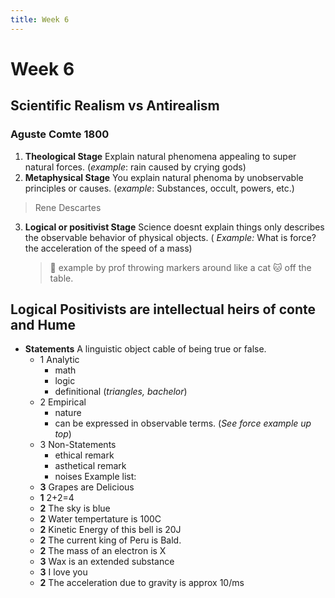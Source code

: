 ```yaml
---
title: Week 6
---
```

# Week 6

## Scientific Realism vs Antirealism

### Aguste Comte 1800
1. **Theological Stage**
    Explain natural phenomena appealing to super natural forces.
    (*example*: rain caused by crying gods)
2. **Metaphysical Stage** 
    You explain natural phenoma by unobservable principles or causes.
    (*example*: Substances, occult, powers, etc.)

> Rene Descartes
3. **Logical or positivist Stage**
    Science doesnt explain things only describes the observable behavior of physical objects.
    ( *Example:* What is force? the acceleration of the speed of a mass) 
    > :construction: example by prof throwing markers around like a cat :cat: off the table.

## Logical Positivists are intellectual heirs of conte and Hume

* **Statements** 
    A linguistic object cable of being true or false.
    - 1 Analytic
        - math
        - logic
        - definitional (*triangles, bachelor*)
    - 2 Empirical
        - nature
        - can be expressed in observable terms. (*See force example up top*)
    - 3 Non-Statements
        - ethical remark    
        - asthetical remark
        - noises
Example list: 
    - **3**  Grapes are Delicious
    - **1**  2+2=4 
    - **2** The sky is blue 
    - **2** Water tempertature is 100C
    - **2** Kinetic Energy of this bell is 20J 
    - **2** The current king of Peru is Bald.
    - **2** The mass of an electron is X
    - **3** Wax is an extended substance 
    - **3** I love you 
    - **2** The acceleration due to gravity is approx 10/ms
